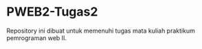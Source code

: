 # PWEB2-Tugas2
Repository ini dibuat untuk memenuhi tugas mata kuliah praktikum pemrograman web II.
